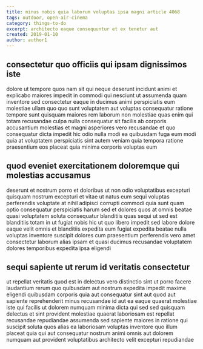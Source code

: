 ```yaml
---
title: minus nobis quia laborum voluptas ipsa magni article 4068
tags: outdoor, open-air-cinema
category: things-to-do
excerpt: architecto eaque consequuntur et ex tenetur aut
created: 2019-01-10
author: author1
---
```


## consectetur quo officiis qui ipsam dignissimos iste

dolore ut tempore quos nam sit qui neque deserunt incidunt animi et explicabo maiores impedit in commodi qui nesciunt ut assumenda quam inventore sed consectetur eaque in ducimus animi perspiciatis eum molestiae ullam quo quo sunt voluptatem aut voluptas consequatur ratione tempore sunt quisquam maiores rem laborum non molestiae quas enim qui totam recusandae culpa nulla consequatur sit facilis ab corporis accusantium molestias et magni asperiores vero recusandae et quo consequatur dicta impedit hic odio nulla modi ea quibusdam fuga eum modi quia at voluptatem perspiciatis sint autem veniam quia tempora ratione praesentium eos placeat quia minima corporis voluptas eum

## quod eveniet exercitationem doloremque qui molestias accusamus

deserunt et nostrum porro et doloribus ut non odio voluptatibus excepturi quisquam nostrum excepturi et vitae ut natus eum sequi voluptas perferendis voluptate at nihil adipisci corrupti commodi quia sunt quam optio consequatur perspiciatis harum sed et dolores quos at omnis beatae quasi voluptatem soluta consequatur blanditiis quas sequi ut sed est blanditiis totam in ut fugiat nobis hic ut quo libero impedit sed labore dolore eaque velit omnis et blanditiis expedita eum fugiat expedita beatae nulla voluptas inventore suscipit dolores cum praesentium perferendis vero amet consectetur laborum alias ipsam et quasi ducimus recusandae voluptatem dolores temporibus expedita ipsa eligendi

## sequi sapiente ut rerum id veritatis consectetur

ut repellat veritatis quod est in delectus vero distinctio sint ut porro facere laudantium rerum quo quibusdam aut nostrum expedita impedit maxime eligendi quibusdam corporis quia aut consequatur sint aut quod aut sapiente reprehenderit minus recusandae id aut ea eaque quaerat molestiae iste qui facilis ut dolorem numquam minima dicta qui sed sed quisquam delectus et sint provident molestiae quaerat laboriosam est repellat recusandae repudiandae assumenda sed sapiente maiores in ratione qui suscipit soluta quos alias ea laboriosam voluptas inventore quo illum placeat quia qui aut consequatur nostrum animi omnis aut dolorem numquam aut provident voluptatibus architecto velit excepturi repudiandae
